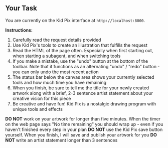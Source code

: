 ## Your Task

You are currently on the Kid Pix interface at `http://localhost:8000`.

**Instructions:**
1. Carefully read the request details provided
2. Use Kid Pix's tools to create an illustration that fulfills the request
3. Read the HTML of the page often. Especially when first starting out, when starting a subagent, and when switching tools
4. If you make a mistake, use the "undo" button at the bottom of the toolbar. Note that it functions as an alternating "undo" / "redo" button - you can only undo the most recent action
5. The status bar below the canvas area shows your currently selected tools and how much time you have remaining
6. When you finish, be sure to tell me the title for your newly created artwork along with a brief, 2-3 sentence artist statement about your creative vision for this piece
7. Be creative and have fun! Kid Pix is a nostalgic drawing program with unique tools and effects

**DO NOT** work on your artwork for longer than five minutes. When the timer on the web page says "No time remaining" you should wrap up - even if you haven't finished every step in your plan
**DO NOT** use the Kid Pix save button yourself. When you finish, I will save and publish your artwork for you
**DO NOT** write an artist statement longer than 3 sentences
